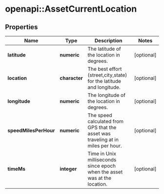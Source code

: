 # openapi::AssetCurrentLocation

## Properties
Name | Type | Description | Notes
------------ | ------------- | ------------- | -------------
**latitude** | **numeric** | The latitude of the location in degrees. | [optional] 
**location** | **character** | The best effort (street,city,state) for the latitude and longitude. | [optional] 
**longitude** | **numeric** | The longitude of the location in degrees. | [optional] 
**speedMilesPerHour** | **numeric** | The speed calculated from GPS that the asset was traveling at in miles per hour. | [optional] 
**timeMs** | **integer** | Time in Unix milliseconds since epoch when the asset was at the location. | [optional] 


